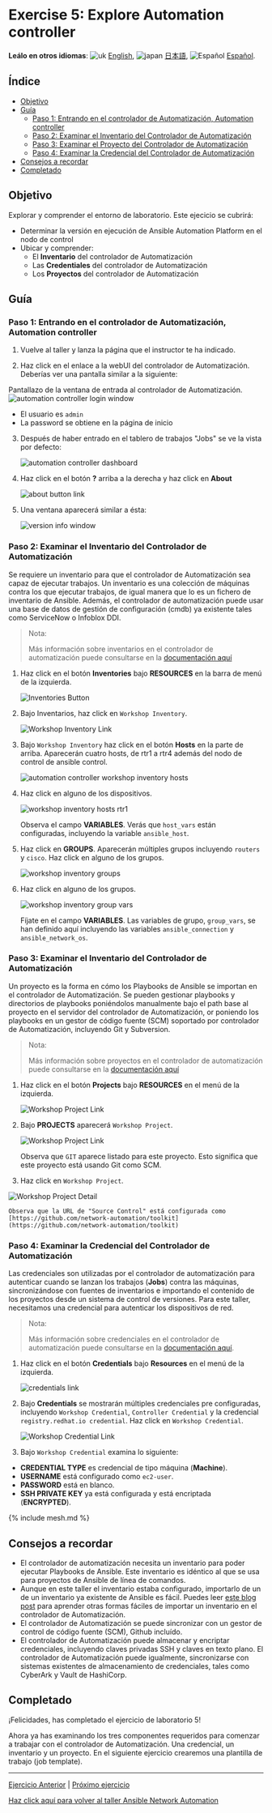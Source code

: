 # Exercise 5: Explore Automation controller

**Leálo en otros idiomas**: ![uk](https://github.com/ansible/workshops/raw/devel/images/uk.png) [English](README.md),  ![japan](https://github.com/ansible/workshops/raw/devel/images/japan.png) [日本語](README.ja.md), ![Español](https://github.com/ansible/workshops/raw/devel/images/es.png) [Español](README.es.md).

## Índice

* [Objetivo](#objetivo)
* [Guía](#guía)
   * [Paso 1: Entrando en el controlador de Automatización, Automation controller](#paso-1-entrando-en-el-controlador-de-automatización-automation-controller)
   * [Paso 2: Examinar el Inventario del Controlador de Automatización](#paso-2-examinar-el-inventario-del-controlador-de-automatización)
   * [Paso 3: Examinar el Proyecto del Controlador de Automatización](#paso-3-examinar-el-proyecto-del-controlador-de-automatización)
   * [Paso 4: Examinar la Credencial del Controlador de Automatización](#paso-4-examinar-la-credencial-del-controlador-de-automatización)
* [Consejos a recordar](#consejos-a-recordar)
* [Completado](#completado)

## Objetivo

Explorar y comprender el entorno de laboratorio. Este ejecicio se cubrirá:

* Determinar la versión en ejecución de Ansible Automation Platform en el nodo de control
* Ubicar y comprender:
  * El **Inventario** del controlador de Automatización
  * Las **Credentiales** del controlador de Automatización
  * Los **Proyectos** del controlador de Automatización

## Guía

### Paso 1: Entrando en el controlador de Automatización, Automation controller

1.  Vuelve al taller y lanza la página que el instructor te ha indicado.

2.  Haz click en el enlace a la webUI del controlador de Automatización. Deberías ver una pantalla similar a la siguiente:

   Pantallazo de la ventana de entrada al controlador de Automatización.
![automation controller login window](images/automation_controller_login.png)

   * El usuario es `admin`
   * La password se obtiene en la página de inicio

3. Después de haber entrado en el tablero de trabajos "Jobs" se ve la vista por defecto:

   ![automation controller dashboard](images/automation_controller_dashboard.png)

4. Haz click en el botón **?** arriba a la derecha y haz click en **About**

   ![about button link](images/automation_controller_about.png)

5. Una ventana aparecerá similar a ésta:

   ![version info window](images/automation_controller_about_info.png)


### Paso 2: Examinar el Inventario del Controlador de Automatización

Se requiere un inventario para que el controlador de Automatización sea capaz de ejecutar trabajos. Un inventario es una colección de máquinas contra los que ejecutar trabajos, de igual manera que lo es un fichero de inventario de Ansible. Además, el controlador de automatización puede usar una base de datos de gestión de configuración (cmdb) ya existente tales como ServiceNow o Infoblox DDI.

> Nota:
>
> Más información sobre inventarios en el controlador de automatización puede consultarse en la [documentación aquí](https://docs.ansible.com/automation-controller/4.0.0/html/userguide/inventories.html)

1. Haz click en el botón **Inventories** bajo **RESOURCES** en la barra de menú de la izquierda.

    ![Inventories Button](images/automation_controller_inventories.png)

2. Bajo Inventarios, haz click en `Workshop Inventory`.

    ![Workshop Inventory Link](images/automation_controller_workshop_inventory.png)

3. Bajo `Workshop Inventory` haz click en el botón **Hosts** en la parte de arriba.  Aparecerán cuatro hosts, de rtr1 a rtr4 además del nodo de control de ansible control.

   ![automation controller workshop inventory hosts](images/workshop_inventory_hosts.png)

4. Haz click en alguno de los dispositivos.

   ![workshop inventory hosts rtr1](images/workshop_inventory_hosts_rtr1.png)

     Observa el campo **VARIABLES**. Verás que `host_vars` están configuradas, incluyendo la variable `ansible_host`.

5. Haz click en **GROUPS**. Aparecerán múltiples grupos incluyendo `routers` y `cisco`. Haz click en alguno de los grupos.

   ![workshop inventory groups](images/workshop_inventory_groups.png)

6. Haz click en alguno de los grupos.

   ![workshop inventory group vars](images/workshop_inventory_group_vars.png)

     Fíjate en el campo **VARIABLES**. Las variables de grupo, `group_vars`, se han definido aquí incluyendo las variables `ansible_connection` y `ansible_network_os`.

### Paso 3: Examinar el Inventario del Controlador de Automatización

Un proyecto es la forma en cómo los Playbooks de Ansible se importan en el controlador de Automatización. Se pueden gestionar playbooks y directorios de playbooks poniéndolos manualmente bajo el path base al proyecto en el servidor del controlador de Automatización, or poniendo los playbooks en un gestor de código fuente (SCM) soportado por controlador de Automatización, incluyendo Git y Subversion.

> Nota:
>
> Más información sobre proyectos en el controlador de automatización puede consultarse en la [documentación aquí](https://docs.ansible.com/automation-controller/latest/html/userguide/projects.html)

1. Haz click en el botón **Projects** bajo **RESOURCES** en el menú de la izquierda.

   ![Workshop Project Link](images/automation_controller_projects.png)

2. Bajo **PROJECTS** aparecerá `Workshop Project`.  

    ![Workshop Project Link](images/workshop_project.png)

    Observa que `GIT` aparece listado para este proyecto. Esto significa que este proyecto está usando Git como SCM.

3. Haz click en `Workshop Project`.

  ![Workshop Project Detail](images/workshop_project_detail.png)

    Observa que la URL de "Source Control" está configurada como [https://github.com/network-automation/toolkit](https://github.com/network-automation/toolkit)

### Paso 4: Examinar la Credencial del Controlador de Automatización

Las credenciales son utilizadas por el controlador de automatización para autenticar cuando se lanzan los trabajos (**Jobs**) contra las máquinas, sincronizándose con fuentes de inventarios e importando el contenido de los proyectos desde un sistema de control de versiones. Para este taller, necesitamos una credencial para autenticar los dispositivos de red.

> Nota:
>
> Más información sobre credenciales en el controlador de automatización puede consultarse en la [documentación aquí](https://docs.ansible.com/automation-controller/4.0.0/html/userguide/credentials.html).

1. Haz click en el botón **Credentials** bajo **Resources** en el menú de la izquierda.

    ![credentials link](images/automation_controller_credentials.png)

2. Bajo **Credentials** se mostrarán múltiples credenciales pre configuradas, incluyendo `Workshop Credential`, `Controller Credential` y la credencial `registry.redhat.io credential`. Haz click en `Workshop Credential`.

    ![Workshop Credential Link](images/workshop_credential.png)

3. Bajo `Workshop Credential` examina lo siguiente:

* **CREDENTIAL TYPE** es credencial de tipo máquina (**Machine**).
* **USERNAME** está configurado como `ec2-user`.
* **PASSWORD** está en blanco.
* **SSH PRIVATE KEY** ya está configurada y está encriptada (**ENCRYPTED**).
  
{% include mesh.md %}

## Consejos a recordar

* El controlador de automatización necesita un inventario para poder ejecutar Playbooks de Ansible. Este inventario es idéntico al que se usa para proyectos de Ansible de línea de comandos.
* Aunque en este taller el inventario estaba configurado, importarlo de un de un inventario ya existente de Ansible es fácil. Puedes leer [este blog post](https://www.ansible.com/blog/three-quick-ways-to-move-your-ansible-inventory-into-red-hat-ansible-tower) para aprender otras formas fáciles de importar un inventario en el controlador de Automatización.
* El controlador de Automatización se puede sincronizar con un gestor de control de código fuente (SCM), Github incluído.
* El controlador de Automatización puede almacenar y encriptar credenciales, incluyendo claves privadas SSH y claves en texto plano. El controlador de Automatización puede igualmente, sincronizarse con sistemas existentes de almacenamiento de credenciales, tales como CyberArk y Vault de HashiCorp.

## Completado

¡Felicidades, has completado el ejercicio de laboratorio 5!

Ahora ya has examinando los tres componentes requeridos para comenzar a trabajar con el controlador de Automatización. Una credencial, un inventario y un proyecto. En el siguiente ejercicio crearemos una plantilla de trabajo (job template).

---
[Ejercicio Anterior](../4-resource-module/README.es.md) | [Próximo ejercicio](../6-controller-job-template/README.es.md)

[Haz click aquí para volver al taller Ansible Network Automation](../README.es.md)
